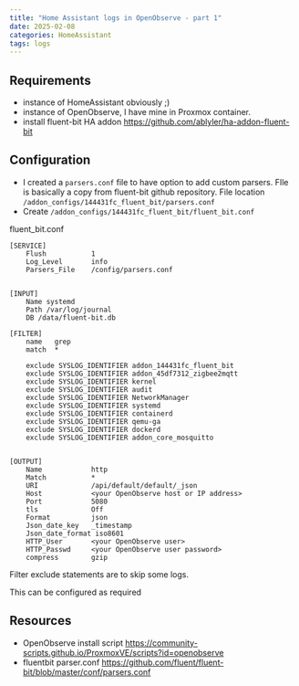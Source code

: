 ```yaml
---
title: "Home Assistant logs in OpenObserve - part 1"
date: 2025-02-08
categories: HomeAssistant
tags: logs 
---
```


## Requirements
* instance of HomeAssistant obviously ;)
* instance of OpenObserve, I have mine in Proxmox container. 
* install fluent-bit HA addon https://github.com/ablyler/ha-addon-fluent-bit

## Configuration
* I created a `parsers.conf` file to have option to add custom parsers. FIle is basically a copy from fluent-bit github repository. File location `/addon_configs/144431fc_fluent_bit/parsers.conf` 
* Create `/addon_configs/144431fc_fluent_bit/fluent_bit.conf`

fluent_bit.conf
```
[SERVICE]
    Flush           1
    Log_Level       info
    Parsers_File    /config/parsers.conf


[INPUT]
    Name systemd
    Path /var/log/journal
    DB /data/fluent-bit.db

[FILTER]
    name   grep
    match  *

    exclude SYSLOG_IDENTIFIER addon_144431fc_fluent_bit
    exclude SYSLOG_IDENTIFIER addon_45df7312_zigbee2mqtt
    exclude SYSLOG_IDENTIFIER kernel
    exclude SYSLOG_IDENTIFIER audit
    exclude SYSLOG_IDENTIFIER NetworkManager
    exclude SYSLOG_IDENTIFIER systemd
    exclude SYSLOG_IDENTIFIER containerd
    exclude SYSLOG_IDENTIFIER qemu-ga
    exclude SYSLOG_IDENTIFIER dockerd
    exclude SYSLOG_IDENTIFIER addon_core_mosquitto


[OUTPUT]
    Name            http
    Match           *
    URI             /api/default/default/_json
    Host            <your OpenObserve host or IP address>
    Port            5080
    tls             Off
    Format          json
    Json_date_key   _timestamp
    Json_date_format iso8601
    HTTP_User       <your OpenObserve user>
    HTTP_Passwd     <your OpenObserve user password>
    compress        gzip
```
Filter exclude statements are to skip some logs.

This can be configured as required

## Resources
* OpenObserve install script https://community-scripts.github.io/ProxmoxVE/scripts?id=openobserve 
* fluentbit parser.conf  https://github.com/fluent/fluent-bit/blob/master/conf/parsers.conf
